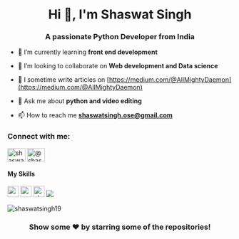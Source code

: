 <h1 align="center">Hi 👋, I'm Shaswat Singh</h1>
<h3 align="center">A passionate Python Developer from India</h3>



- 🌱 I’m currently learning **front end development**

- 👯 I’m looking to collaborate on **Web development and Data science**

- 📝 I sometime write articles on [https://medium.com/@AllMightyDaemon](https://medium.com/@AllMightyDaemon)

- 💬 Ask me about **python and video editing**

- 📫 How to reach me **shaswatsingh.ose@gmail.com**

<p align="left">
<h3 align="left">Connect with me:</h3>
<a href="https://linkedin.com/in/shaswat-singh-035a84144/" target="blank"><img align="center" src="https://cdn.jsdelivr.net/npm/simple-icons@3.0.1/icons/linkedin.svg" alt="shaswat-singh-035a84144/" height="30" width="40" /></a>
<a href="https://codeforces.com/profile/@shaswat008" target="blank"><img align="center" src="https://cdn.jsdelivr.net/npm/simple-icons@3.0.1/icons/codeforces.svg" alt="@shaswat008" height="30" width="40" /></a>
</p>

<h4>My Skills</h4>
<p align="left">
<img src="https://img.shields.io/badge/python-3776AB.svg?&style=for-the-badge&logo=python&logoColor=white" height="25"/>
<img src="https://img.shields.io/badge/HTML5-E34F26?style=for-the-badge&logo=html5&logoColor=white" height="25"/>
<img src="https://img.shields.io/badge/CSS3-1572B6?style=for-the-badge&logo=css3&logoColor=white" height="25/>    
</p>
                                                                                                          <br>

<p>
<img src="https://github-readme-stats.vercel.app/api?username=shaswatsingh19&show_icons=true&theme=vue" alt="shaswatsingh19" /> 
<img src ="https://github-readme-stats.vercel.app/api/top-langs/?username=shaswatsingh19&theme=vue&layout=compact" />
</p>
<p align="left"> <img src="https://komarev.com/ghpvc/?username=shaswatsingh19" alt="shaswatsingh19" /> </p>


 <!--START_SECTION:activity-->


<div align="center">

### Show some ❤️ by starring some of the repositories!

</div>
